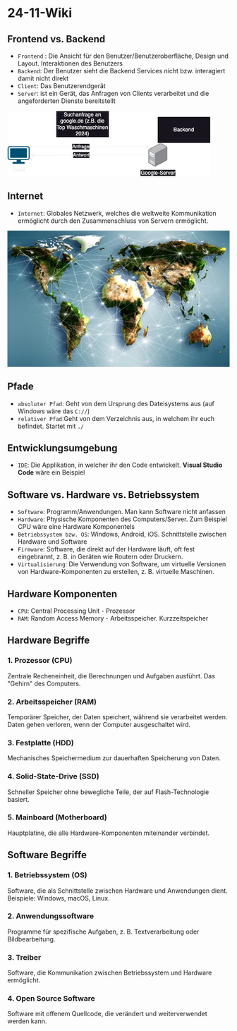 # 24-11-Wiki

## Frontend vs. Backend

- `Frontend` : Die Ansicht für den Benutzer/Benutzeroberfläche, Design und Layout. Interaktionen des Benutzers
- `Backend`: Der Benutzer sieht die Backend Services nicht bzw. interagiert damit nicht direkt
- `Client`: Das Benutzerendgerät
- `Server`: ist ein Gerät, das Anfragen von Clients verarbeitet und die angeforderten Dienste bereitstellt

![Client Server Model](client_server_model.png)

## Internet

- `Internet`: Globales Netzwerk, welches die weltweite Kommunikation ermöglicht durch den Zusammenschluss von Servern ermöglicht.

![](internet.png)

## Pfade

- `absoluter Pfad`: Geht von dem Ursprung des Dateisystems aus (auf Windows wäre das `C://`)
- `relativer Pfad`:Geht von dem Verzeichnis aus, in welchem ihr euch befindet. Startet mit `./`

## Entwicklungsumgebung

- `IDE`: Die Applikation, in welcher ihr den Code entwickelt. **Visual Studio Code** wäre ein Beispiel

## Software vs. Hardware vs. Betriebssystem

- `Software`: Programm/Anwendungen. Man kann Software nicht anfassen
- `Hardware`: Physische Komponenten des Computers/Server. Zum Beispiel CPU wäre eine Hardware Komponentels
- `Betriebssystem bzw. OS`: Windows, Android, iOS. Schnittstelle zwischen Hardware und Software
- `Firmware`: Software, die direkt auf der Hardware läuft, oft fest eingebrannt, z. B. in Geräten wie Routern oder Druckern.
- `Virtualisierung`: Die Verwendung von Software, um virtuelle Versionen von Hardware-Komponenten zu erstellen, z. B. virtuelle Maschinen.

## Hardware Komponenten

- `CPU`: Central Processing Unit - Prozessor
- `RAM`: Random Access Memory - Arbeitsspeicher. Kurzzeitspeicher

## Hardware Begriffe

### 1. Prozessor (CPU)

Zentrale Recheneinheit, die Berechnungen und Aufgaben ausführt. Das "Gehirn" des Computers.

### 2. Arbeitsspeicher (RAM)

Temporärer Speicher, der Daten speichert, während sie verarbeitet werden. Daten gehen verloren, wenn der Computer ausgeschaltet wird.

### 3. Festplatte (HDD)

Mechanisches Speichermedium zur dauerhaften Speicherung von Daten.

### 4. Solid-State-Drive (SSD)

Schneller Speicher ohne bewegliche Teile, der auf Flash-Technologie basiert.

### 5. Mainboard (Motherboard)

Hauptplatine, die alle Hardware-Komponenten miteinander verbindet.

## Software Begriffe
### 1. Betriebssystem (OS)
Software, die als Schnittstelle zwischen Hardware und Anwendungen dient.
Beispiele: Windows, macOS, Linux.
### 2. Anwendungssoftware
Programme für spezifische Aufgaben, z. B. Textverarbeitung oder Bildbearbeitung.
### 3. Treiber
Software, die Kommunikation zwischen Betriebssystem und Hardware ermöglicht.
### 4. Open Source Software
Software mit offenem Quellcode, die verändert und weiterverwendet werden kann.

